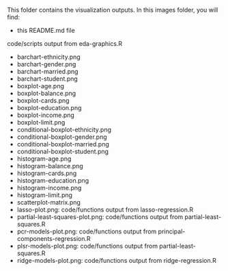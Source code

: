 This folder contains the visualization outputs.
In this images folder, you will find:
* this README.md file

code/scripts output from eda-graphics.R
* barchart-ethnicity.png
* barchart-gender.png
* barchart-married.png
* barchart-student.png
* boxplot-age.png
* boxplot-balance.png
* boxplot-cards.png
* boxplot-education.png
* boxplot-income.png
* boxplot-limit.png
* conditional-boxplot-ethnicity.png
* conditional-boxplot-gender.png
* conditional-boxplot-married.png
* conditional-boxplot-student.png
* histogram-age.png
* histogram-balance.png
* histogram-cards.png
* histogram-education.png
* histogram-income.png
* histogram-limit.png
* scatterplot-matrix.png
* lasso-plot.png: code/functions output from lasso-regression.R
* partial-least-squares-plot.png: code/functions output from partial-least-squares.R
* pcr-models-plot.png: code/functions output from principal-components-regression.R
* plsr-models-plot.png: code/functions output from partial-least-squares.R
* ridge-models-plot.png: code/functions output from ridge-regression.R
